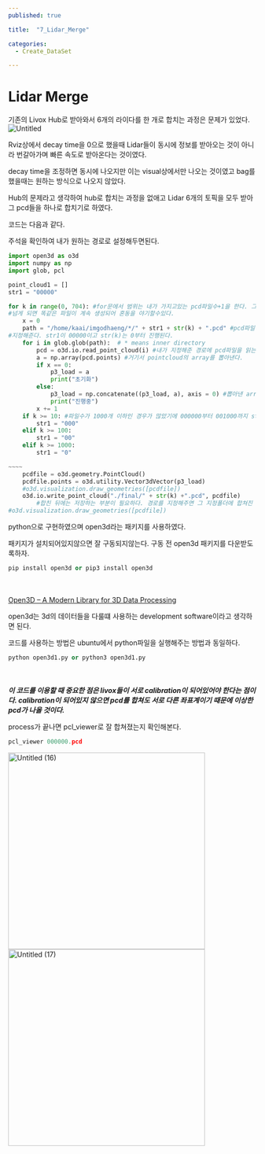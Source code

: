 ```yaml
---
published: true

title:  "7_Lidar_Merge"

categories: 
  - Create_DataSet

---
```


# Lidar Merge

기존의 Livox Hub로 받아와서 6개의 라이다를 한 개로 합치는 과정은 문제가 있었다.
![Untitled](https://github.com/johook/Data-Synchronization/assets/116954375/fb3465e8-447e-4a74-9b95-f62dbc2e733e)

Rviz상에서 decay time을 0으로 했을때 Lidar들이 동시에 정보를 받아오는 것이 아니라 번갈아가며 빠른 속도로 받아온다는 것이였다.

decay time을 조정하면 동시에 나오지만 이는 visual상에서만 나오는 것이였고 bag를 했을때는 원하는 방식으로 나오지 않았다.

Hub의 문제라고 생각하여 hub로 합치는 과정을 없애고 Lidar 6개의 토픽을 모두 받아 그 pcd들을 하나로 합치기로 하였다.

코드는 다음과 같다.

주석을 확인하여 내가 원하는 경로로 설정해두면된다.

```python
import open3d as o3d
import numpy as np
import glob, pcl

point_cloud1 = []
str1 = "00000"

for k in range(0, 704): #for문에서 범위는 내가 가지고있는 pcd파일수+1을 한다. 그 수를 
#넘게 되면 똑같은 파일이 계속 생성되어 혼동을 야기할수있다.
    x = 0
    path = "/home/kaai/imgodhaeng/*/" + str1 + str(k) + ".pcd" #pcd파일이 존재하는 경로를
#지정해준다. str1이 00000이고 str(k)는 0부터 진행된다.
    for i in glob.glob(path):  # * means inner directory
        pcd = o3d.io.read_point_cloud(i) #내가 지정해준 경로에 pcd파일을 읽는다.
        a = np.array(pcd.points) #거기서 pointcloud의 array를 뽑아낸다.
        if x == 0:
            p3_load = a
            print("초기화")
        else:
            p3_load = np.concatenate((p3_load, a), axis = 0) #뽑아낸 array들을 모두 합친다.
            print("진행중")
        x += 1
    if k >= 10: #파일수가 1000개 이하인 경우가 많았기에 000000부터 001000까지 str1을 조정해주는 부분이다.
        str1 = "000"
    elif k >= 100:
        str1 = "00"
    elif k >= 1000:
        str1 = "0"

~~~~
    pcdfile = o3d.geometry.PointCloud()
    pcdfile.points = o3d.utility.Vector3dVector(p3_load)
    #o3d.visualization.draw_geometries([pcdfile])
    o3d.io.write_point_cloud("./final/" + str(k) +".pcd", pcdfile)
		#합친 뒤에는 저장하는 부분이 필요하다. 경로를 지정해주면 그 지정폴더에 합쳐진 pcd가 존재한다.
#o3d.visualization.draw_geometries([pcdfile])

```

python으로 구현하였으며 open3d라는 패키지를 사용하였다.

패키지가 설치되어있지않으면 잘 구동되지않는다. 구동 전 open3d 패키지를 다운받도록하자.

```python
pip install open3d or pip3 install open3d

```
<br><br>
[Open3D – A Modern Library for 3D Data Processing](http://www.open3d.org/)

open3d는 3d의 데이터들을 다룰떄 사용하는 development software이라고 생각하면 된다.

코드를 사용하는 방법은 ubuntu에서 python파일을 실행해주는 방법과 동일하다.

```python
python open3d1.py or python3 open3d1.py

```
<br><br>
_**이 코드를 이용할 때 중요한 점은 livox들이 서로 calibration이 되어있어야 한다는 점이다. calibration이 되어있지 않으면 pcd를 합쳐도 서로 다른 좌표계이기 때문에 이상한 pcd가 나올 것이다.**_

process가 끝나면 pcl_viewer로 잘 합쳐졌는지 확인해본다.

```python
pcl_viewer 000000.pcd

```

<img src="https://github.com/johook/Data-Synchronization/assets/116954375/5cc14673-cb86-4ce4-ac11-b5df2bf6c0a6" alt="Untitled (16)" width="400" height="400">  <img src="https://github.com/johook/Data-Synchronization/assets/116954375/3573e9dd-6b28-4662-ab0b-f378c1bda9c1" alt="Untitled (17)" width="400" height="400">
